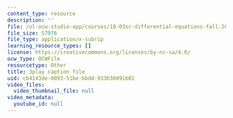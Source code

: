 ```yaml
---
content_type: resource
description: ''
file: /ol-ocw-studio-app/courses/18-03sc-differential-equations-fall-2011/cb4143de009351bebbdd933636091b01_vP-oRQqmeg4.vtt
file_size: 57976
file_type: application/x-subrip
learning_resource_types: []
license: https://creativecommons.org/licenses/by-nc-sa/4.0/
ocw_type: OCWFile
resourcetype: Other
title: 3play caption file
uid: cb4143de-0093-51be-bbdd-933636091b01
video_files:
  video_thumbnail_file: null
video_metadata:
  youtube_id: null
---
```

